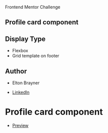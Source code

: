 Frontend Mentor Challenge 

## Profile card component

## Display Type

- Flexbox
- Grid template on footer

## Author

- Elton Brayner

- [LinkedIn](https://www.linkedin.com/in/eltonbrayner/)

# Profile card component

- [Preview](https://eltonbrayner.github.io/frontend-challenge-03/)



  
